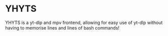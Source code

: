 # YHYTS
YHYTS is a yt-dlp and mpv frontend, allowing for easy use of yt-dlp without having to memorise lines and lines of bash commands!
